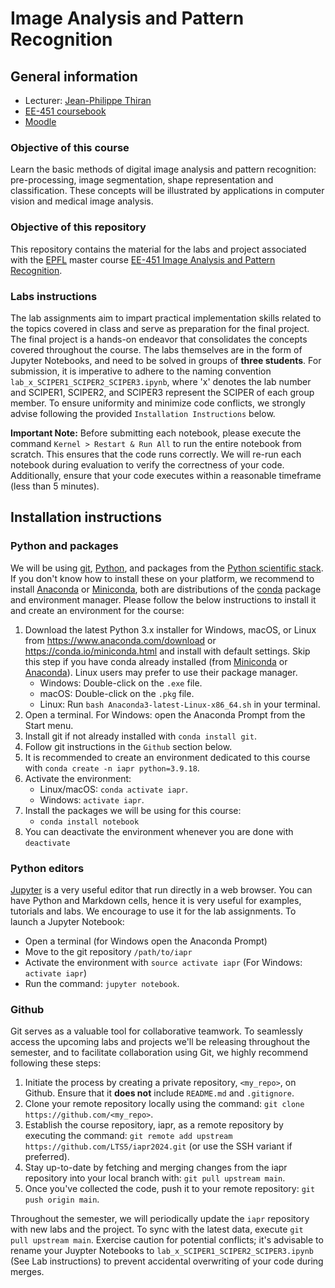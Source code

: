 # Image Analysis and Pattern Recognition

## General information
* Lecturer: [Jean-Philippe Thiran][jpt]
* [EE-451 coursebook][coursebook]
* [Moodle][moodle]

[moodle]: https://moodle.epfl.ch/course/view.php?id=5091
[jpt]: https://people.epfl.ch/115534
[coursebook]: https://edu.epfl.ch/coursebook/en/image-analysis-and-pattern-recognition-EE-451

### Objective of this course
Learn the basic methods of digital image analysis and pattern recognition:
pre-processing, image segmentation, shape representation and classification.
These concepts will be illustrated by applications in computer vision and
medical image analysis.

### Objective of this repository
This repository contains the material for the labs and project associated with
the [EPFL] master course
[EE-451 Image Analysis and Pattern Recognition][edu].

[epfl]: https://www.epfl.ch/
[edu]: https://edu.epfl.ch/coursebook/en/image-analysis-and-pattern-recognition-EE-451

### Labs instructions

The lab assignments aim to impart practical implementation skills related to the topics covered in class and serve as preparation for the final project. The final project is a hands-on endeavor that consolidates the concepts covered throughout the course. The labs themselves are in the form of Jupyter Notebooks, and need to be solved in groups of **three students**.
For submission, it is imperative to adhere to the naming convention `lab_x_SCIPER1_SCIPER2_SCIPER3.ipynb`, where 'x' denotes the lab number and SCIPER1, SCIPER2, and SCIPER3 represent the SCIPER of each group member.
To ensure uniformity and minimize code conflicts, we strongly advise following the provided `Installation Instructions` below.

**Important Note:** Before submitting each notebook, please execute the command `Kernel > Restart & Run All` to run the entire notebook from scratch. This ensures that the code runs correctly. We will re-run each notebook during evaluation to verify the correctness of your code. Additionally, ensure that your code executes within a reasonable timeframe (less than 5 minutes).

## Installation instructions

### Python and packages
We will be using [git], [Python], and packages from the
[Python scientific stack][scipy].
If you don't know how to install these on your platform, we recommend to
install [Anaconda] or [Miniconda], both are distributions of the [conda]
package and environment manager.
Please follow the below instructions to install it and create an environment
for the course:

1. Download the latest Python 3.x installer for Windows, macOS, or Linux from
   <https://www.anaconda.com/download> or <https://conda.io/miniconda.html>
   and install with default settings.
   Skip this step if you have conda already installed (from [Miniconda] or
   [Anaconda]).
   Linux users may prefer to use their package manager.
   * Windows: Double-click on the `.exe` file.
   * macOS: Double-click on the `.pkg` file.
   * Linux: Run `bash Anaconda3-latest-Linux-x86_64.sh` in your terminal.
1. Open a terminal. For Windows: open the Anaconda Prompt from the Start menu.
1. Install git if not already installed with `conda install git`.
1. Follow git instructions in the `Github` section below.
1. It is recommended to create an environment dedicated to this course with
   `conda create -n iapr python=3.9.18`.
1. Activate the environment:
   * Linux/macOS: `conda activate iapr`.
   * Windows: `activate iapr`.
1. Install the packages we will be using for this course:
   * `conda install notebook`
1. You can deactivate the environment whenever you are done with `deactivate`
   
[git]: https://git-scm.com
[python]: https://www.python.org
[scipy]: https://www.scipy.org
[anaconda]: https://anaconda.org
[miniconda]: https://conda.io/miniconda.html
[conda]: https://conda.io

### Python editors

[Jupyter] is a very useful editor that run directly in a web browser.
You can have Python and Markdown cells, hence it is very useful for
 examples, tutorials and labs.
 We encourage to use it for the lab assignments.
 To launch a Jupyter Notebook:
 * Open a terminal (for Windows open the Anaconda Prompt)
 * Move to the git repository `/path/to/iapr`
 * Activate the environment with `source activate iapr` (For Windows:
 `activate iapr`)
 * Run the command: `jupyter notebook`.

[jupyter]: https://jupyter.org/


### Github

Git serves as a valuable tool for collaborative teamwork. To seamlessly access the upcoming labs and projects we'll be releasing throughout the semester, and to facilitate collaboration using Git, we highly recommend following these steps:

1. Initiate the process by creating a private repository, `<my_repo>`, on Github. Ensure that it **does not** include `README.md` and `.gitignore`.
1. Clone your remote repository locally using the command: `git clone https://github.com/<my_repo>`.
1. Establish the course repository, iapr, as a remote repository by executing the command: `git remote add upstream https://github.com/LTS5/iapr2024.git` (or use the SSH variant if preferred).
1. Stay up-to-date by fetching and merging changes from the iapr repository into your local branch with: `git pull upstream main`.
1. Once you've collected the code, push it to your remote repository: `git push origin main`.

Throughout the semester, we will periodically update the `iapr` repository with new labs and the project. To sync with the latest data, execute `git pull upstream main`. Exercise caution for potential conflicts; it's advisable to rename your Juypter Notebooks to `lab_x_SCIPER1_SCIPER2_SCIPER3.ipynb` (See Lab instructions) to prevent accidental overwriting of your code during merges.
